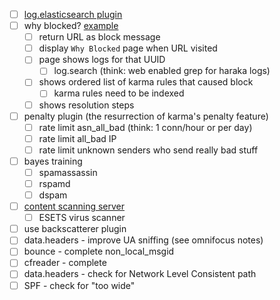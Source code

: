 

- [ ] [log.elasticsearch plugin](https://github.com/baudehlo/Haraka/issues/906)
- [ ] why blocked?  [example](https://mail.theartfarm.com/haraka/)
    - [ ] return URL as block message
    - [ ] display `Why Blocked` page when URL visited
    - [ ] page shows logs for that UUID
        - [ ] log.search (think: web enabled grep for haraka logs)
    - [ ] shows ordered list of karma rules that caused block
        - [ ] karma rules need to be indexed
    - [ ] shows resolution steps
- [ ] penalty plugin (the resurrection of karma's penalty feature)
    - [ ] rate limit asn_all_bad (think: 1 conn/hour or per day)
    - [ ] rate limit all_bad IP
    - [ ] rate limit unknown senders who send really bad stuff
- [ ] bayes training
    - [ ] spamassassin
    - [ ] rspamd
    - [ ] dspam
- [ ] [content scanning server](https://github.com/baudehlo/Haraka/issues/1032)
    - [ ] ESETS virus scanner
- [ ] use backscatterer plugin
- [ ] data.headers - improve UA sniffing (see omnifocus notes)
- [ ] bounce - complete non_local_msgid
- [ ] cfreader - complete
- [ ] data.headers - check for Network Level Consistent path
- [ ] SPF - check for "too wide"